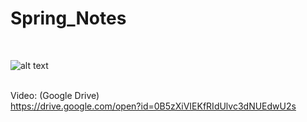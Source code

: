 # Spring_Notes
<br>


![alt text](https://github.com/wlo1227686/InterView/blob/master/Spring_Notes/img01.jpg)<br>


<br>Video: (Google Drive)<br>
https://drive.google.com/open?id=0B5zXiVIEKfRIdUlvc3dNUEdwU2s
<br>